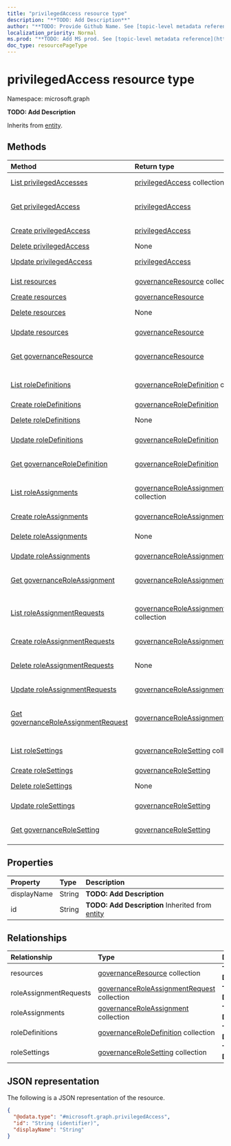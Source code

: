 ```yaml
---
title: "privilegedAccess resource type"
description: "**TODO: Add Description**"
author: "**TODO: Provide Github Name. See [topic-level metadata reference](https://msgo.azurewebsites.net/add/document/guidelines/metadata.html#topic-level-metadata)**"
localization_priority: Normal
ms.prod: "**TODO: Add MS prod. See [topic-level metadata reference](https://msgo.azurewebsites.net/add/document/guidelines/metadata.html#topic-level-metadata)**"
doc_type: resourcePageType
---
```


# privilegedAccess resource type


Namespace: microsoft.graph

**TODO: Add Description**


Inherits from [entity](../resources/entity.md).

## Methods
|Method|Return type|Description|
|:---|:---|:---|
|[List privilegedAccesses](../api/privilegedaccess-list.md)|[privilegedAccess](../resources/privilegedaccess.md) collection|Get a list of the [privilegedAccess](../resources/privilegedaccess.md) objects and their properties.|
|[Get privilegedAccess](../api/privilegedaccess-get.md)|[privilegedAccess](../resources/privilegedaccess.md)|Read the properties and relationships of a [privilegedAccess](../resources/privilegedaccess.md) object.|
|[Create privilegedAccess](../api/privilegedaccess-post-privilegedaccess.md)|[privilegedAccess](../resources/privilegedaccess.md)|Create a new [privilegedAccess](../resources/privilegedaccess.md) object.|
|[Delete privilegedAccess](../api/privilegedaccess-delete.md)|None|Deletes a [privilegedAccess](../resources/privilegedaccess.md) object.|
|[Update privilegedAccess](../api/privilegedaccess-update.md)|[privilegedAccess](../resources/privilegedaccess.md)|Update the properties of a [privilegedAccess](../resources/privilegedaccess.md) object.|
|[List resources](../api/privilegedaccess-list-resources.md)|[governanceResource](../resources/governanceresource.md) collection|Get the governanceResources from the resources navigation property.|
|[Create resources](../api/privilegedaccess-post-resources.md)|[governanceResource](../resources/governanceresource.md)|Create a new resources object.|
|[Delete resources](../api/privilegedaccess-delete-resources.md)|None|Delete a [governanceResource](../resources/governanceresource.md) object.|
|[Update resources](../api/privilegedaccess-update-resources.md)|[governanceResource](../resources/governanceresource.md)|Update the properties of a resources object.|
|[Get governanceResource](../api/governanceresource-get.md)|[governanceResource](../resources/governanceresource.md)|Read the properties and relationships of a [governanceResource](../resources/governanceresource.md) object.|
|[List roleDefinitions](../api/privilegedaccess-list-roledefinitions.md)|[governanceRoleDefinition](../resources/governanceroledefinition.md) collection|Get the governanceRoleDefinitions from the roleDefinitions navigation property.|
|[Create roleDefinitions](../api/privilegedaccess-post-roledefinitions.md)|[governanceRoleDefinition](../resources/governanceroledefinition.md)|Create a new roleDefinitions object.|
|[Delete roleDefinitions](../api/privilegedaccess-delete-roledefinitions.md)|None|Delete a [governanceRoleDefinition](../resources/governanceroledefinition.md) object.|
|[Update roleDefinitions](../api/privilegedaccess-update-roledefinitions.md)|[governanceRoleDefinition](../resources/governanceroledefinition.md)|Update the properties of a roleDefinitions object.|
|[Get governanceRoleDefinition](../api/governanceroledefinition-get.md)|[governanceRoleDefinition](../resources/governanceroledefinition.md)|Read the properties and relationships of a [governanceRoleDefinition](../resources/governanceroledefinition.md) object.|
|[List roleAssignments](../api/privilegedaccess-list-roleassignments.md)|[governanceRoleAssignment](../resources/governanceroleassignment.md) collection|Get the governanceRoleAssignments from the roleAssignments navigation property.|
|[Create roleAssignments](../api/privilegedaccess-post-roleassignments.md)|[governanceRoleAssignment](../resources/governanceroleassignment.md)|Create a new roleAssignments object.|
|[Delete roleAssignments](../api/privilegedaccess-delete-roleassignments.md)|None|Delete a [governanceRoleAssignment](../resources/governanceroleassignment.md) object.|
|[Update roleAssignments](../api/privilegedaccess-update-roleassignments.md)|[governanceRoleAssignment](../resources/governanceroleassignment.md)|Update the properties of a roleAssignments object.|
|[Get governanceRoleAssignment](../api/governanceroleassignment-get.md)|[governanceRoleAssignment](../resources/governanceroleassignment.md)|Read the properties and relationships of a [governanceRoleAssignment](../resources/governanceroleassignment.md) object.|
|[List roleAssignmentRequests](../api/privilegedaccess-list-roleassignmentrequests.md)|[governanceRoleAssignmentRequest](../resources/governanceroleassignmentrequest.md) collection|Get the governanceRoleAssignmentRequests from the roleAssignmentRequests navigation property.|
|[Create roleAssignmentRequests](../api/privilegedaccess-post-roleassignmentrequests.md)|[governanceRoleAssignmentRequest](../resources/governanceroleassignmentrequest.md)|Create a new roleAssignmentRequests object.|
|[Delete roleAssignmentRequests](../api/privilegedaccess-delete-roleassignmentrequests.md)|None|Delete a [governanceRoleAssignmentRequest](../resources/governanceroleassignmentrequest.md) object.|
|[Update roleAssignmentRequests](../api/privilegedaccess-update-roleassignmentrequests.md)|[governanceRoleAssignmentRequest](../resources/governanceroleassignmentrequest.md)|Update the properties of a roleAssignmentRequests object.|
|[Get governanceRoleAssignmentRequest](../api/governanceroleassignmentrequest-get.md)|[governanceRoleAssignmentRequest](../resources/governanceroleassignmentrequest.md)|Read the properties and relationships of a [governanceRoleAssignmentRequest](../resources/governanceroleassignmentrequest.md) object.|
|[List roleSettings](../api/privilegedaccess-list-rolesettings.md)|[governanceRoleSetting](../resources/governancerolesetting.md) collection|Get the governanceRoleSettings from the roleSettings navigation property.|
|[Create roleSettings](../api/privilegedaccess-post-rolesettings.md)|[governanceRoleSetting](../resources/governancerolesetting.md)|Create a new roleSettings object.|
|[Delete roleSettings](../api/privilegedaccess-delete-rolesettings.md)|None|Delete a [governanceRoleSetting](../resources/governancerolesetting.md) object.|
|[Update roleSettings](../api/privilegedaccess-update-rolesettings.md)|[governanceRoleSetting](../resources/governancerolesetting.md)|Update the properties of a roleSettings object.|
|[Get governanceRoleSetting](../api/governancerolesetting-get.md)|[governanceRoleSetting](../resources/governancerolesetting.md)|Read the properties and relationships of a [governanceRoleSetting](../resources/governancerolesetting.md) object.|

## Properties
|Property|Type|Description|
|:---|:---|:---|
|displayName|String|**TODO: Add Description**|
|id|String|**TODO: Add Description** Inherited from [entity](../resources/entity.md)|

## Relationships
|Relationship|Type|Description|
|:---|:---|:---|
|resources|[governanceResource](../resources/governanceresource.md) collection|**TODO: Add Description**|
|roleAssignmentRequests|[governanceRoleAssignmentRequest](../resources/governanceroleassignmentrequest.md) collection|**TODO: Add Description**|
|roleAssignments|[governanceRoleAssignment](../resources/governanceroleassignment.md) collection|**TODO: Add Description**|
|roleDefinitions|[governanceRoleDefinition](../resources/governanceroledefinition.md) collection|**TODO: Add Description**|
|roleSettings|[governanceRoleSetting](../resources/governancerolesetting.md) collection|**TODO: Add Description**|

## JSON representation
The following is a JSON representation of the resource.
<!-- {
  "blockType": "resource",
  "keyProperty": "id",
  "@odata.type": "microsoft.graph.privilegedAccess",
  "baseType": "microsoft.graph.entity",
  "openType": false
}
-->
``` json
{
  "@odata.type": "#microsoft.graph.privilegedAccess",
  "id": "String (identifier)",
  "displayName": "String"
}
```

